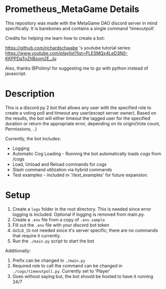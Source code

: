 # Prometheus_MetaGame Details

This repository was made with the MetaGame DAO discord server in mind specifically. It is barebones and contains a single command 'timeoutpoll'. 

Credits for helping me learn how to create a bot:

https://github.com/richardschwabe 's youtube tutorial series: https://www.youtube.com/playlist?list=PLESMQx4LeD3N0-KKPPDaToZhBsom2E_Ju

Also, thanks @Polimyl for suggesting me to go with python instead of javascript. 

# Description
This is a discord.py 2 bot that allows any user with the specified role to create a voting poll and timeout any user(except server owner). Based on the results, the bot will either timeout the tagged user for the specified duration or return the appropriate error, depending on its origin(Vote count, Permissions, ..)

Currently, the bot includes:
- Logging 
- Automatic Cog Loading - Running the bot automatically loads cogs from /cogs
- Load, Unload and Reload commands for cogs
- Slash command utilization via hybrid commands
- Test examples - included in '/test_examples' for future expansion. 

# Setup
1. Create a ```logs``` folder in the root directory. This is needed since error logging is included. Optional if logging is removed from main.py. 
2. Create a ```.env``` file from a copy of ```.env.sample```
3. Fill out the ```.env``` file with your discord bot token
4. ```GUILD_ID``` not needed since it's server specific; there are no commands that require it currently.
5. Run the ```./main.py``` script to start the bot

Additionally:

1. Prefix can be changed in ```./main.py```
2. Required role to call the command can be changed in ```./cogs/timeoutpoll.py```. Currently set to 'Player'
3. Goes without saying but, the bot should be hosted to have it running 24/7